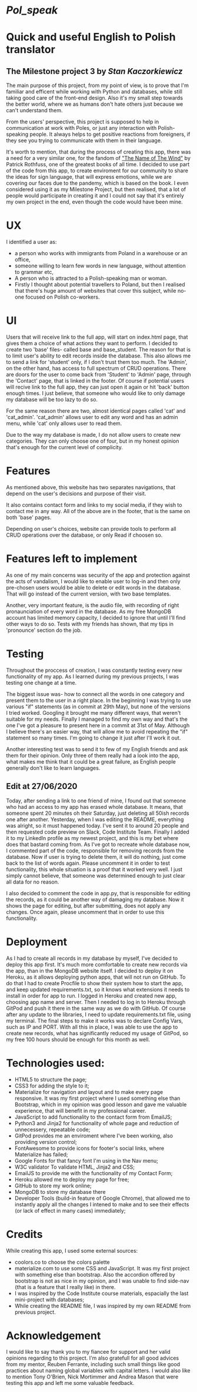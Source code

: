 # *Pol_speak* 
# Quick and useful English to Polish translator

## The Milestone project 3 by _Stan Kaczorkiewicz_

The main purpose of this project, from my point of view, is to prove that I'm familiar and efficent while working with Python and databases, while still taking good care of the front-end design.
Also it's my small step towards the better world, where we as humans don't hate others just because we can't understand them.

From the users' perspective, this project is supposed to help in communication at work with Poles, or just any interaction with Polish- speaking people. It always helps to get positive reactions from foreigners, 
if they see you trying to communicate with them in their language.

It's worth to mention, that during the process of creating this app, there was a need for a very similar one, for the fandom of ["The Name of The Wind"](https://ademre.herokuapp.com/) by Patrick Rothfuss, one of the greatest books of all time.
I decided to use part of the code from this app, to create enviroment for our community to share the ideas for sign language, that will express emotions, while we are covering our faces due to the pandemy, which is based on the book.
I even considered using it as my Milestone Project, but then realised, that a lot of people would participate in creating it and I could not say that it's entirely my own project in the end, even though the code would have been mine.



# UX 
I identified a user as:
- a person who works with immigrants from Poland in a warehouse or an office,
- someone willing to learn few words in new language, without attention to grammar etc,
- A person who is attracted to a Polish-speaking man or woman.
- Firstly I thought about potential travellers to Poland, but then I realised that there's huge amount of websites that cover this subject, while no-one focused on Polish co-workers.

# UI
Users that will receive link to the full app, will start on index.html page, that gives them a choice of what actions they want to perform. I decided to create two 'base' files- called base and base_student.
The reason for that is to limit user's ability to edit records inside the database.
This also allows me to send a link for 'student' only, if I don't trust them too much.
The 'Admin', on the other hand, has access to full  spectrum of CRUD operations.
There are doors for the user to come back from 'Student' to 'Admin' page, through the 'Contact' page, that is linked in the footer.
Of course if potential users will recive link to the full app, they can just open it again or hit 'back' button enough times.
I just believe, that someone who would like to only damage my database will be too lazy to do so.

For the same reason there are two, almost identical pages called 'cat' and 'cat_admin'.
'cat_admin' allows user to edit any word and has an admin menu, while 'cat' only allows user to read them.

Due to the way my database is made, I do not allow users to create new categories. They can only choose one of four, but in my honest opinion that's enough for the current level of complicity.

# Features

As mentioned above, this website has two separates navigations, that depend on the user's decisions and purpose of their visit.

It also contains contact form and links to my social media, if they wish to contact me in any way.
All of the above are in the footer, that is the same on both 'base' pages.

Depending on user's choices, website can provide tools to perform all CRUD operations over the database, or only Read if choosen so.

# Features left to implement

As one of my main concerns was security of the app and protection against the acts of vandalism, I would like to enable user to log-in and then only pre-chosen users would be able to delete or edit words in the database. That will go instead of the current version, with two base templates.

Another, very important feature, is the audio file, with recording of right pronaunciation of every word in the database.
As my free MongoDB account has limited memory capacity, I decided to ignore that until I'll find other ways to do so.
Tests with my friends has shown, that my tips in 'pronounce' section do the job.



# Testing

Throughout the proccess of creation, I was constantly testing every new functionality of my app.
As I learned during my previous projects, I was testing one change at a time.

The biggest issue was- how to connect all the words in one category and present them to the user in a right place.
In the beginning I was trying to use various "if" statements (as in commit at 29th May), but none of the versions I tried worked.
Googling it brought me many different ways, that weren't suitable for my needs.
Finally I managed to find my own way and that's the one I've got a pleasure to present here in a commit at 31st of May.
Although I believe there's an easier way, that will allow me to avoid repeating the "if" statement so many times.
I'm going to change it just after I'll work it out.

Another interesting test was to send it to few of my English friends and ask them for their opinion.
Only three of them really had a look into the app, what makes me think that it could be a great failure, as English people generally don't like to learn languages.

## Edit at 27/06/2020 

Today, after sending a link to one friend of mine, I found out that someone who had an access to my app has erased whole database. It means, that someone spent 20 minutes oh their Saturday, just deleting all 50ish records one after another.
Yesterday, when I was editing the README, everything was alright, so it must happened today.
I've sent it to around 20 people and then requested code preview on Slack, Code Institute Team.
Finally I added it to my LinkedIn profile as my newest project, and this is my bet where does that bastard coming from.
As I've got to recreate whole database now, I commented part of the code, responsible for removing records from the database. Now if user is trying to delete them, it will do nothing, just come back to the list of words again.
Please uncomment it in order to test functionality, this whole situation is a proof that it worked very well.
I just simply cannot believe, that someone was determined enough to just clear all data for no reason.

I also decided to comment the code in app.py, that is responsible for editing the records, as it could be another way of damaging my database. Now it shows the page for editing, but after submitting, does not apply any changes.
Once again, please uncomment that in order to use this functionality.


# Deployment

As I had to create all records in my database by myself, I've decided to deploy this app first. It's much more comfortable to create new records via the app, than in the MongoDB website itself.
I decided to deploy it on Heroku, as it allows deploying python apps, that will not run on GitHub.
To do that I had to create Procfile to show their system how to start the app, and keep updated requirements.txt, so it knows what extensions it needs to install in order for app to run.
I logged in Heroku and created new app, choosing app name and server.
Then I needed to log in to Heroku through GitPod and push it there in the same way as we do with GitHub.
Of course after any update to the libraries, I need to update requirements.txt file, using my terminal.
The final steps to make it works was to declare Config Vars, such as IP and PORT.
With all this in place, I was able to use the app to create new records, what has significantly reduced my usage of GitPod, so my free 100 hours should be enough for this month as well.


# Technologies used:

- HTML5 to structure the page;
- CSS3 for adding the style to it;
- Materialize for navigation and layout and to make every page responsive. It was my first project where I used something else than Bootstrap, which in my opinion was good lesson and gave me valuable experience, that will benefit in my professional career.
- JavaScript to add functionality to the contact form from EmailJS;
- Python3 and Jinja2 for functionality of whole page and reduction of unnecessery, repeatable code;
- GitPod provides me an enviroment where I've been working, also providing version control;
- FontAwesome to provide icons for footer's social links, where Materialize has failed;
- Google Fonts for that fancy font I'm using in the Nav menu;
- W3C validator To validate HTML, Jinja2 and CSS;
- EmailJS to provide me with the functionality of my Contact Form;
- Heroku allowed me to deploy my page for free;
- GitHub to store my work online;
- MongoDB to store my database there
- Developer Tools (build-in feature of Google Chrome), that allowed me to instantly apply all the changes I intened to make and to see their effects (or lack of effect in many cases) immediately;

# Credits

While creating this app, I used some external sources:
- coolors.co to choose the colors palette
- materialize.com to use some CSS and JavaScript. It was my first project with     something else than bootstrap. Also the accordion offered by bootstrap is not as nice in my opinion, and I was unable to find side-nav (that is a feature that I really like) in there. 
- I was inspired by the Code Institute course materials, espacially the last mini-project with databases;
- While creating the README file, I was inspired by my own README from previous project. 

# Acknowledgement

I would like to say thank you to my fiancee for support and her valid opinions regarding to this project. I'm also gratefull for all good advices from my mentor, Reuben Ferrante, including such small things like good practices about naming global variables with capital letters.
I would also like to mention Tony O'Brien, Nick Mortimmer and Andrea Mason that were testing this app and left me some valuable feedback. 
